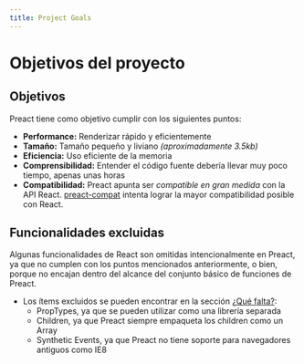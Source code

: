 ```yaml
---
title: Project Goals
---
```


# Objetivos del proyecto

## Objetivos

Preact tiene como objetivo cumplir con los siguientes puntos:

- **Performance:** Renderizar rápido y eficientemente
- **Tamaño:** Tamaño pequeño y liviano _(aproximadamente 3.5kb)_
- **Eficiencia:** Uso eficiente de la memoria
- **Comprensibilidad:** Entender el código fuente debería llevar muy poco tiempo, apenas unas horas
- **Compatibilidad:** Preact apunta ser _compatible en gran medida_ con la API React. [preact-compat] intenta lograr la mayor compatibilidad posible con React.

## Funcionalidades excluidas

Algunas funcionalidades de React son omitidas intencionalmente en Preact, ya que no cumplen con los puntos mencionados anteriormente, o bien, porque no encajan dentro del alcance del conjunto básico de funciones de Preact.

- Los ítems excluidos se pueden encontrar en la sección [¿Qué falta?]:
    - PropTypes, ya que se pueden utilizar como una librería separada
    - Children, ya que Preact siempre empaqueta los children como un Array
    - Synthetic Events, ya que Preact no tiene soporte para navegadores antiguos como IE8

[preact-compat]: https://github.com/preactjs/preact-compat/
[¿Qué falta?]: /guide/v8/differences-to-react#whats-missing
